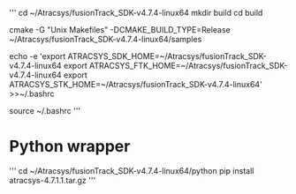 '''
cd ~/Atracsys/fusionTrack_SDK-v4.7.4-linux64
mkdir build
cd build

cmake -G "Unix Makefiles" -DCMAKE_BUILD_TYPE=Release ~/Atracsys/fusionTrack_SDK-v4.7.4-linux64/samples

echo -e 'export ATRACSYS_SDK_HOME=~/Atracsys/fusionTrack_SDK-v4.7.4-linux64
export ATRACSYS_FTK_HOME=~/Atracsys/fusionTrack_SDK-v4.7.4-linux64
export ATRACSYS_STK_HOME=~/Atracsys/fusionTrack_SDK-v4.7.4-linux64' >>~/.bashrc

source ~/.bashrc
'''
# Python wrapper
'''
cd ~/Atracsys/fusionTrack_SDK-v4.7.4-linux64/python
pip install atracsys-4.7.1.1.tar.gz
'''
